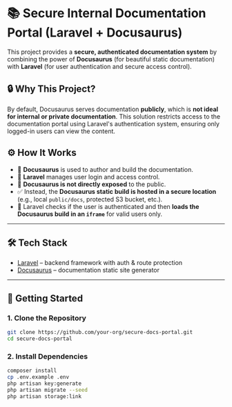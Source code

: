 # 📚 Secure Internal Documentation Portal (Laravel + Docusaurus)

This project provides a **secure, authenticated documentation system** by combining the power of **Docusaurus** (for beautiful static documentation) with **Laravel** (for user authentication and secure access control).

## 🔒 Why This Project?

By default, Docusaurus serves documentation **publicly**, which is **not ideal for internal or private documentation**. This solution restricts access to the documentation portal using Laravel's authentication system, ensuring only logged-in users can view the content.

## ⚙️ How It Works

- 📘 **Docusaurus** is used to author and build the documentation.
- 🔐 **Laravel** manages user login and access control.
- 🚫 **Docusaurus is not directly exposed** to the public.
- ✅ Instead, the **Docusaurus static build is hosted in a secure location** (e.g., local `public/docs`, protected S3 bucket, etc.).
- 🔄 Laravel checks if the user is authenticated and then **loads the Docusaurus build in an `iframe`** for valid users only.

---

## 🛠️ Tech Stack

- [Laravel](https://laravel.com) – backend framework with auth & route protection
- [Docusaurus](https://docusaurus.io) – documentation static site generator

---

## 🚀 Getting Started

### 1. Clone the Repository
```bash
git clone https://github.com/your-org/secure-docs-portal.git
cd secure-docs-portal
```

### 2. Install Dependencies
```bash
composer install
cp .env.example .env
php artisan key:generate
php artisan migrate --seed
php artisan storage:link
```